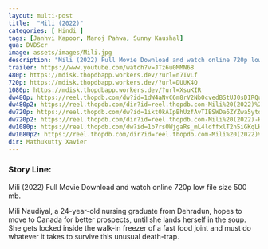 ```yaml
---
layout: multi-post
title:  "Mili (2022)"
categories: [ Hindi ]
tags: [Janhvi Kapoor, Manoj Pahwa, Sunny Kaushal]
qua: DVDScr
image: assets/images/Mili.jpg
description: "Mili (2022) Full Movie Download and watch online 720p low file size 500 mb."
trailer: https://www.youtube.com/watch?v=JTz6u0MMN68
480p: https://mdisk.thopdbapp.workers.dev/?url=n7IvLf
720p: https://mdisk.thopdbapp.workers.dev/?url=DUUK4Q
1080p: https://mdisk.thopdbapp.workers.dev/?url=XsuKIR
dw480p: https://reel.thopdb.com/dw?id=1dW4aNvC6m8rV2NbOcvedBStUJ0sDIRQu
dw480p2: https://reel.thopdb.com/dir?id=reel.thopdb.com-Mili%20(2022)%20Hindi%20Full%20Movie%20PreDVD%20480p.mkv
dw720p: https://reel.thopdb.com/dw?id=1ikt0kAIpBhUzfAvTIBSWDa6ZYZwa5yto
dw720p2: https://reel.thopdb.com/dir?id=reel.thopdb.com-Mili%20(2022)-Hindi%20Full%20Movie%20PreDVD%20720p.mkv
dw1080p: https://reel.thopdb.com/dw?id=1b7rsOWjgaRs_mL4ldffxlT2h5iGKqLHN
dw1080p2: https://reel.thopdb.com/dir?id=reel.thopdb.com-Mili%20(2022)%20Hindi%20Full%20Movie%20PreDVD%201080p.mkv
dir: Mathukutty Xavier
---
```


### Story Line:
Mili (2022) Full Movie Download and watch online 720p low file size 500 mb.

Mili Naudiyal, a 24-year-old nursing graduate from Dehradun, hopes to move to Canada for better prospects, until she lands herself in the soup. She gets locked inside the walk-in freezer of a fast food joint and must do whatever it takes to survive this unusual death-trap.


